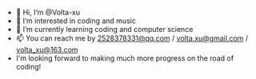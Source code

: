 - 👋 Hi, I’m @Volta-xu
- 👀 I’m interested in coding and music
- 🌱 I’m currently learning coding and computer science
- 📫 You can reach me by 2528378331@qq.com / volta.xu@gmail.com / volta_xu@163.com
- I'm looking forward to making much more progress on the road of coding!
